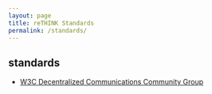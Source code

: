 ```yaml
---
layout: page
title: reTHINK Standards
permalink: /standards/
---
```


## standards

* [W3C Decentralized Communications Community Group](https://www.w3.org/community/decentralizdcomm/)
